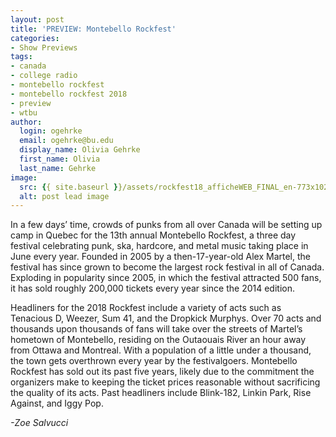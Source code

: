 ```yaml
---
layout: post
title: 'PREVIEW: Montebello Rockfest'
categories:
- Show Previews
tags:
- canada
- college radio
- montebello rockfest
- montebello rockfest 2018
- preview
- wtbu
author:
  login: ogehrke
  email: ogehrke@bu.edu
  display_name: Olivia Gehrke
  first_name: Olivia
  last_name: Gehrke
image:
  src: {{ site.baseurl }}/assets/rockfest18_afficheWEB_FINAL_en-773x1024.jpg
  alt: post lead image
---
```


In a few days’ time, crowds of punks from all over Canada will be setting up camp in Quebec for the 13th annual Montebello Rockfest, a three day festival celebrating punk, ska, hardcore, and metal music taking place in June every year. Founded in 2005 by a then-17-year-old Alex Martel, the festival has since grown to become the largest rock festival in all of Canada. Exploding in popularity since 2005, in which the festival attracted 500 fans, it has sold roughly 200,000 tickets every year since the 2014 edition.

Headliners for the 2018 Rockfest include a variety of acts such as Tenacious D, Weezer, Sum 41, and the Dropkick Murphys. Over 70 acts and thousands upon thousands of fans will take over the streets of Martel’s hometown of Montebello, residing on the Outaouais River an hour away from Ottawa and Montreal. With a population of a little under a thousand, the town gets overthrown every year by the festivalgoers. Montebello Rockfest has sold out its past five years, likely due to the commitment the organizers make to keeping the ticket prices reasonable without sacrificing the quality of its acts. Past headliners include Blink-182, Linkin Park, Rise Against, and Iggy Pop.

_\-Zoe Salvucci_